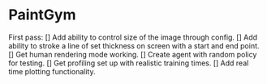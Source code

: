 # PaintGym

First pass:
[] Add ability to control size of the image through config.
[] Add ability to stroke a line of set thickness on screen with a start and end point.
[] Get human rendering mode working.
[] Create agent with random policy for testing.
[] Get profiling set up with realistic training times.
[] Add real time plotting functionality.